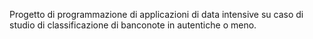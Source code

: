 Progetto di programmazione di applicazioni di data intensive su caso di studio di classificazione di banconote in autentiche o meno.


